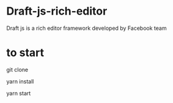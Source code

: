 # Draft-js-rich-editor
Draft js is a rich editor framework developed by Facebook team

# to start 
git clone

yarn install

yarn start

